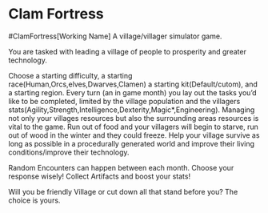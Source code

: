 # Clam Fortress

#ClamFortress[Working Name]
A village/villager simulator game.

You are tasked with leading a village of people to prosperity and greater technology.

Choose a starting difficulty, a starting race(Human,Orcs,elves,Dwarves,Clamen) a starting kit(Default/cutom),
and a starting region. Every turn (an in game month) you lay out the tasks you’d like to be completed,
limited by the village population and the villagers stats(Agility,Strength,Intelligence,Dexterity,Magic*,Engineering).
Managing not only your villages resources but also the surrounding areas resources is vital to the game.
Run out of food and your villagers will begin to starve, run out of wood in the winter and they could freeze.
Help your village survive as long as possible in a procedurally generated world and improve their living conditions/improve their technology.

Random Encounters can happen between each month. Choose your response wisely!
Collect Artifacts and boost your stats!

Will you be friendly Village or cut down all that stand before you? The choice is yours.
